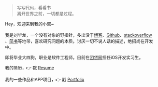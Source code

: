 > 写写代码，看看书  
> 离开世界之前，一切都是过程。

Hey，欢迎来到我的小窝~
<br>
<br>
我是刘华龙，一个没有对象的野指针，多出没于[博客](1)、[Github](2)、[stackoverflow](3) 、[简书](4)等地带，喜欢研究问题的本质，讨厌一切不说人话的描述，绝招尚在开发中。

即将毕业大四狗，职业是软件工程师，目前在[团贷网](5)担任iOS开发实习生。

我的简历，👉 戳 [Resume](/resume) 

我的一些作品和APP项目，👉 戳 [Portfolio](/portfolio) 



[1]: http://www.hualong.ink
[2]: https://github.com/L-hualong
[3]: https://stackoverflow.com
[4]: https://www.jianshu.com
[5]: https://www.tuandai.com
